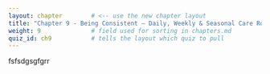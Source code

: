 ```yaml
---
layout: chapter        # <‑‑ use the new chapter layout
title: "Chapter 9 - Being Consistent – Daily, Weekly & Seasonal Care Routines"
weight: 9              # field used for sorting in chapters.md
quiz_id: ch9           # tells the layout which quiz to pull
---
```


fsfsdgsgfgrr